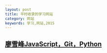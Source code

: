 ```yaml
---
layout: post
title: 平时收录的学习网站
category: 网站
keywords: 学习,网站,2015
---
```


## [廖雪峰JavaScript，Git，Python](http://www.liaoxuefeng.com/)


